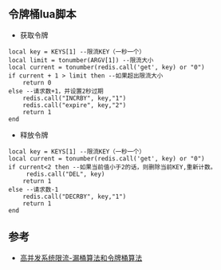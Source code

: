 ## 令牌桶lua脚本
- 获取令牌
```
local key = KEYS[1] --限流KEY（一秒一个）
local limit = tonumber(ARGV[1]) --限流大小
local current = tonumber(redis.call('get', key) or "0")
if current + 1 > limit then --如果超出限流大小
    return 0
else --请求数+1，并设置2秒过期
    redis.call("INCRBY", key,"1")
    redis.call("expire", key,"2")
    return 1
end
```
- 释放令牌
```
local key = KEYS[1] --限流KEY（一秒一个）
local current = tonumber(redis.call('get', key) or "0")
if current<2 then --如果当前值小于2的话，则删除当前KEY,重新计数。
     redis.call("DEL", key)
    return 1
else --请求数-1
    redis.call("DECRBY", key,"1")
    return 1
end
```

## 参考
- [高并发系统限流-漏桶算法和令牌桶算法](https://www.cnblogs.com/xuwc/p/9123078.html)